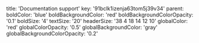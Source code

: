 title: 'Documentation support'
key: '91bclk1izenja63tom5j39v34'
parent: 
boldColor: 'blue'
boldBackgroundColor: 'red'
boldBackgroundColorOpacity: '0.1'
boldSize: '4'
textSize: '20'
headerSize: '38 4 18 14 12 10'
globalColor: 'red'
globalColorOpacity: '0.5'
globalBackgroundColor: 'gray'
globalBackgroundColorOpacity: '0.2'

